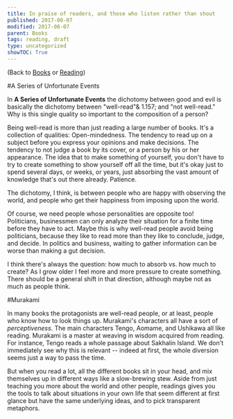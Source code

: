 ```yaml
---
title: In praise of readers, and those who listen rather than shout
published: 2017-08-07
modified: 2017-08-07
parent: Books
tags: reading, draft
type: uncategorized
showTOC: True
---
```




(Back to [Books](Books.html) or [Reading](Reading.html))

#A Series of Unfortunate Events

In __A Series of Unfortunate Events__ the dichotomy between good and evil is basically the dichotomy between "well-read"&
1.157; and "not well-read." Why is this single quality so important to the composition of a person?

Being well-read is more than just reading a large number of books. It's a collection of qualities: Open-mindedness. The tendency to read up on a subject before you express your opinions and make decisions. The tendency to not judge a book by its cover, or a person by his or her appearance. The idea that to make something of yourself, you don't have to try to create something to show yourself off all the time, but it's okay just to spend several days, or weeks, or years, just absorbing the vast amount of knowledge that's out there already. Patience. 

The dichotomy, I think, is between people who are happy with observing the world, and people who get their happiness from imposing upon the world.

Of course, we need people whose personalities are opposite too! Politicians, businessmen can only analyze their situation for a finite time before they have to act. Maybe this is why well-read people avoid being politicians, because they like to read more than they like to conclude, judge, and decide. In politics and business, waiting to gather information can be worse than making a gut decision. 

I think there's always the question: how much to absorb vs. how much to create? As I grow older I feel more and more pressure to create something. There should be a general shift in that direction, although maybe not as much as people think.

#Murakami

In many books the protagonists are well-read people, or at least, people who know how to look things up. Murakami's characters all have a sort of *perceptiveness*. The main characters Tengo, Aomame, and Ushikawa all like reading. Murakami is a master at weaving in wisdom acquired from reading. For instance, Tengo reads a whole passage about Sakhalin Island. We don't immediately see why this is relevant -- indeed at first, the whole diversion seems just a way to pass the time.

But when you read a lot, all the different books sit in your head, and mix themselves up in different ways like a slow-brewing stew. Aside from just teaching you more about the world and other people, readings gives you the tools to talk about situations in your own life that seem different at first glance but have the same underlying ideas, and to pick transparent metaphors.



